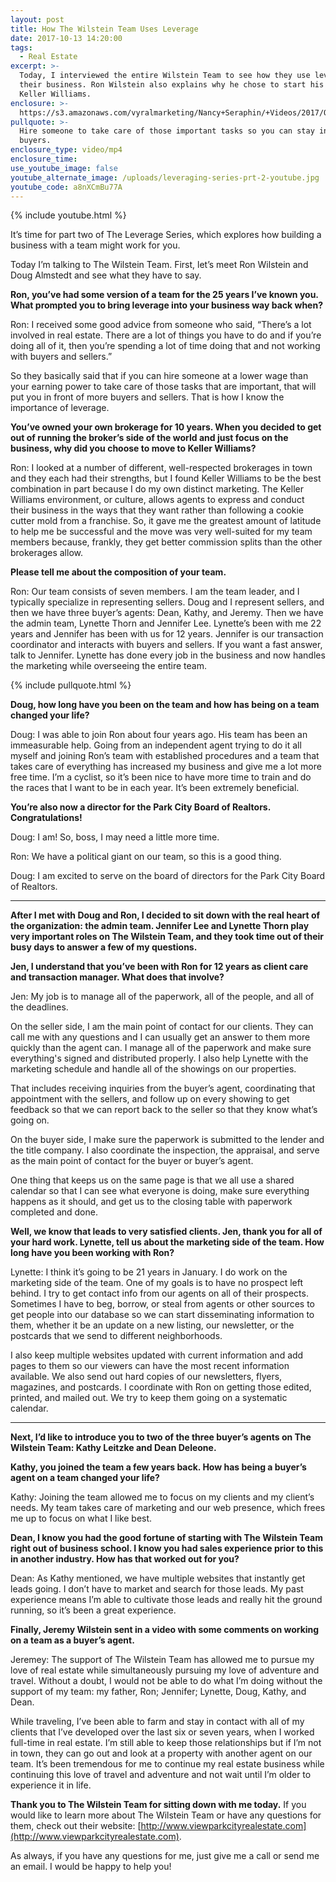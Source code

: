 ```yaml
---
layout: post
title: How The Wilstein Team Uses Leverage
date: 2017-10-13 14:20:00
tags:
  - Real Estate
excerpt: >-
  Today, I interviewed the entire Wilstein Team to see how they use leverage in
  their business. Ron Wilstein also explains why he chose to start his team with
  Keller Williams.
enclosure: >-
  https://s3.amazonaws.com/vyralmarketing/Nancy+Seraphin/+Videos/2017/October/Park+City+Real+Estate+Careers-+How+the+Wilstein+Team+Uses+Leverage.mp4
pullquote: >-
  Hire someone to take care of those important tasks so you can stay in front of
  buyers.
enclosure_type: video/mp4
enclosure_time:
use_youtube_image: false
youtube_alternate_image: /uploads/leveraging-series-prt-2-youtube.jpg
youtube_code: a8nXCmBu77A
---
```



{% include youtube.html %}

It’s time for part two of The Leverage Series, which explores how building a business with a team might work for you.

Today I’m talking to The Wilstein Team. First, let’s meet Ron Wilstein and Doug Almstedt and see what they have to say.

**Ron, you’ve had some version of a team for the 25 years I’ve known you. What prompted you to bring leverage into your business way back when?**

Ron: I received some good advice from someone who said, “There’s a lot involved in real estate. There are a lot of things you have to do and if you’re doing all of it, then you’re spending a lot of time doing that and not working with buyers and sellers.”

So they basically said that if you can hire someone at a lower wage than your earning power to take care of those tasks that are important, that will put you in front of more buyers and sellers. That is how I know the importance of leverage.

**You’ve owned your own brokerage for 10 years. When you decided to get out of running the broker’s side of the world and just focus on the business, why did you choose to move to Keller Williams?**

Ron: I looked at a number of different, well-respected brokerages in town and they each had their strengths, but I found Keller Williams to be the best combination in part because I do my own distinct marketing. The Keller Williams environment, or culture, allows agents to express and conduct their business in the ways that they want rather than following a cookie cutter mold from a franchise. So, it gave me the greatest amount of latitude to help me be successful and the move was very well-suited for my team members because, frankly, they get better commission splits than the other brokerages allow.

**Please tell me about the composition of your team.**

Ron: Our team consists of seven members. I am the team leader, and I typically specialize in representing sellers. Doug and I represent sellers, and then we have three buyer’s agents: Dean, Kathy, and Jeremy. Then we have the admin team, Lynette Thorn and Jennifer Lee. Lynette’s been with me 22 years and Jennifer has been with us for 12 years. Jennifer is our transaction coordinator and interacts with buyers and sellers. If you want a fast answer, talk to Jennifer. Lynette has done every job in the business and now handles the marketing while overseeing the entire team.

{% include pullquote.html %}

**Doug, how long have you been on the team and how has being on a team changed your life?**

Doug: I was able to join Ron about four years ago. His team has been an immeasurable help. Going from an independent agent trying to do it all myself and joining Ron’s team with established procedures and a team that takes care of everything has increased my business and give me a lot more free time. I’m a cyclist, so it’s been nice to have more time to train and do the races that I want to be in each year. It’s been extremely beneficial.

**You’re also now a director for the Park City Board of Realtors. Congratulations!**

Doug: I am! So, boss, I may need a little more time.

Ron: We have a political giant on our team, so this is a good thing.

Doug: I am excited to serve on the board of directors for the Park City Board of Realtors.

---

**After I met with Doug and Ron, I decided to sit down with the real heart of the organization: the admin team. Jennifer Lee and Lynette Thorn play very important roles on The Wilstein Team, and they took time out of their busy days to answer a few of my questions.**

**Jen, I understand that you’ve been with Ron for 12 years as client care and transaction manager. What does that involve?**

Jen: My job is to manage all of the paperwork, all of the people, and all of the deadlines.

On the seller side, I am the main point of contact for our clients. They can call me with any questions and I can usually get an answer to them more quickly than the agent can. I manage all of the paperwork and make sure everything's signed and distributed properly. I also help Lynette with the marketing schedule and handle all of the showings on our properties.

That includes receiving inquiries from the buyer’s agent, coordinating that appointment with the sellers, and follow up on every showing to get feedback so that we can report back to the seller so that they know what’s going on.

On the buyer side, I make sure the paperwork is submitted to the lender and the title company. I also coordinate the inspection, the appraisal, and serve as the main point of contact for the buyer or buyer’s agent.

One thing that keeps us on the same page is that we all use a shared calendar so that I can see what everyone is doing, make sure everything happens as it should, and get us to the closing table with paperwork completed and done.

**Well, we know that leads to very satisfied clients. Jen, thank you for all of your hard work. Lynette, tell us about the marketing side of the team. How long have you been working with Ron?**

Lynette: I think it’s going to be 21 years in January. I do work on the marketing side of the team. One of my goals is to have no prospect left behind. I try to get contact info from our agents on all of their prospects. Sometimes I have to beg, borrow, or steal from agents or other sources to get people into our database so we can start disseminating information to them, whether it be an update on a new listing, our newsletter, or the postcards that we send to different neighborhoods.

I also keep multiple websites updated with current information and add pages to them so our viewers can have the most recent information available. We also send out hard copies of our newsletters, flyers, magazines, and postcards. I coordinate with Ron on getting those edited, printed, and mailed out. We try to keep them going on a systematic calendar.

---

**Next, I’d like to introduce you to two of the three buyer’s agents on The Wilstein Team: Kathy Leitzke and Dean Deleone.**

**Kathy, you joined the team a few years back. How has being a buyer’s agent on a team changed your life?**

Kathy: Joining the team allowed me to focus on my clients and my client’s needs. My team takes care of marketing and our web presence, which frees me up to focus on what I like best.

**Dean, I know you had the good fortune of starting with The Wilstein Team right out of business school. I know you had sales experience prior to this in another industry. How has that worked out for you?**

Dean: As Kathy mentioned, we have multiple websites that instantly get leads going. I don’t have to market and search for those leads. My past experience means I’m able to cultivate those leads and really hit the ground running, so it’s been a great experience.

**Finally, Jeremy Wilstein sent in a video with some comments on working on a team as a buyer’s agent.**

Jeremey: The support of The Wilstein Team has allowed me to pursue my love of real estate while simultaneously pursuing my love of adventure and travel. Without a doubt, I would not be able to do what I’m doing without the support of my team: my father, Ron; Jennifer; Lynette, Doug, Kathy, and Dean.

While traveling, I’ve been able to farm and stay in contact with all of my clients that I’ve developed over the last six or seven years, when I worked full-time in real estate. I’m still able to keep those relationships but if I’m not in town, they can go out and look at a property with another agent on our team. It’s been tremendous for me to continue my real estate business while continuing this love of travel and adventure and not wait until I’m older to experience it in life.

**Thank you to The Wilstein Team for sitting down with me today.** If you would like to learn more about The Wilstein Team or have any questions for them, check out their website: [http://www.viewparkcityrealestate.com](http://www.viewparkcityrealestate.com).

As always, if you have any questions for me, just give me a call or send me an email. I would be happy to help you!